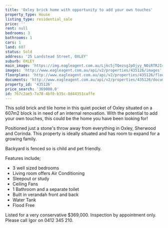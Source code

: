 ```yaml
---
title: 'Oxley brick home with opportunity to add your own touches'
property_type: House
listing_type: residential_sale
price: ''
rent: null
bedrooms: 3
bathrooms: 1
cars: 1
land: 607
status: Sold
address: '25 Landstead Street, OXLEY'
suburb: OXLEY
main_image: 'https://img.eagleagent.com.au/Ljkc5jTQezsgJpOjyy_NOiRTRJI=/1280x854/smart/https://s3-us-west-2.amazonaws.com/eagleagent-orig/images/6820737/115811131-image-M.jpg'
images: 'http://www.eagleagent.com.au/api/v2/properties/435126/images'
floorplans: 'http://www.eagleagent.com.au/api/v2/properties/435126/floorplans'
documents: 'http://www.eagleagent.com.au/api/v2/properties/435126/documents'
property_id: '435126'
price_search: '369000.0'
id: 767c2ae5-7a78-4bf0-b35c-8d44351caffe
---
```

This solid brick and tile home in this quiet pocket of Oxley situated on a 607m2 block is in need of an internal renovation.
With the potential to add your own touches, this could be the home you have been looking for!

Positioned just a stone's throw away from everything in Oxley, Sherwood and Corinda.
This property is ideally situated and has room to expand for a growing family.

Backyard is fenced so is child and pet friendly.

Features include;

* 3 well sized bedrooms
* Living room offers Air Conditioning
* Sleepout or study
* Ceiling Fans
* 1 Bathroom and a separate toilet
* Built in verandah front and back
* Water Tank
* Flood Free

Listed for a very conservative $369,000. Inspection by appointment only. Please call Igor on 0412 345 210.